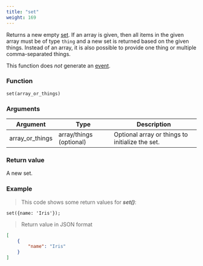 ```yaml
---
title: "set"
weight: 169
---
```


Returns a new empty [set](../../data-types/set). If an array is given, then all items in the
given array must be of type `thing` and a new set is returned based on the
given things. Instead of an array, it is also possible to provide one thing or multiple comma-separated things.

This function does *not* generate an [event](../../overview/events).

### Function

`set(array_or_things)`

### Arguments

Argument | Type | Description
-------- | ---- | -----------
array_or_things | array/things (optional) | Optional array or things to initialize the set.

### Return value

A new set.

### Example

> This code shows some return values for ***set()***:

```thingsdb,json_response
set({name: 'Iris'});
```

> Return value in JSON format

```json
[
    {
        "name": "Iris"
    }
]
```
